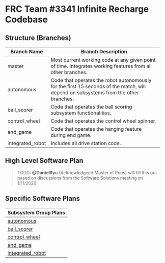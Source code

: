 # FRC Team #3341 Infinite Recharge Codebase

## Structure (Branches)

| Branch Name      | Branch Description                                           |
| ---------------- | ------------------------------------------------------------ |
| master           | Most current working code at any given point of time. Integrates working features from all other branches. |
| autonomous       | Code that operates the robot autonomously for the first 15 seconds of the match, will depend on subsystems from  the other branches. |
| ball_scorer      | Code that operates the ball scoring subsystem functionalities. |
| control_wheel    | Code that operates the control wheel spinner.                |
| end_game         | Code that operates the hanging feature during end game.      |
| integrated_robot | Includes all drive station code.                             |

## High Level Software Plan

> TODO: **@DanielRyu** (Acknowledgeed Master of Puns) will fill this out based on discussions from the Software Solutions meeting on 1/11/2020

## Specific Software Plans

| Subsystem Group Plans                        |
| -------------------------------------------- |
| [autonomous](docs/autonomous.md)             |
| [ball_scorer](docs/ball_scorer.md)           |
| [control_wheel](docs/control_wheel.md)       |
| [end_game](docs/end_game.md)                 |
| [integrated_robot](docs/integrated_robot.md) |
